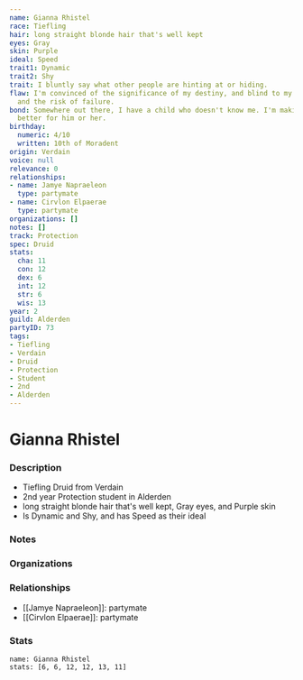 ```yaml
---
name: Gianna Rhistel
race: Tiefling
hair: long straight blonde hair that's well kept
eyes: Gray
skin: Purple
ideal: Speed
trait1: Dynamic
trait2: Shy
trait: I bluntly say what other people are hinting at or hiding.
flaw: I'm convinced of the significance of my destiny, and blind to my shortcomings
  and the risk of failure.
bond: Somewhere out there, I have a child who doesn't know me. I'm making the world
  better for him or her.
birthday:
  numeric: 4/10
  written: 10th of Moradent
origin: Verdain
voice: null
relevance: 0
relationships:
- name: Jamye Napraeleon
  type: partymate
- name: Cirvlon Elpaerae
  type: partymate
organizations: []
notes: []
track: Protection
spec: Druid
stats:
  cha: 11
  con: 12
  dex: 6
  int: 12
  str: 6
  wis: 13
year: 2
guild: Alderden
partyID: 73
tags:
- Tiefling
- Verdain
- Druid
- Protection
- Student
- 2nd
- Alderden
---
```

# Gianna Rhistel
### Description
- Tiefling Druid from Verdain
- 2nd year Protection student in Alderden
- long straight blonde hair that's well kept, Gray eyes, and Purple skin
- Is Dynamic and Shy, and has Speed as their ideal

### Notes

### Organizations

### Relationships
- [[Jamye Napraeleon]]: partymate
- [[Cirvlon Elpaerae]]: partymate

### Stats
```statblock
name: Gianna Rhistel
stats: [6, 6, 12, 12, 13, 11]
```